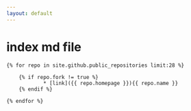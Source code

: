 ```yaml
---
layout: default
---
```

 # index md file

    {% for repo in site.github.public_repositories limit:28 %}
 
        {% if repo.fork != true %}
                * [link]({{ repo.homepage }}){{ repo.name }}
        {% endif %}
 
    {% endfor %}

